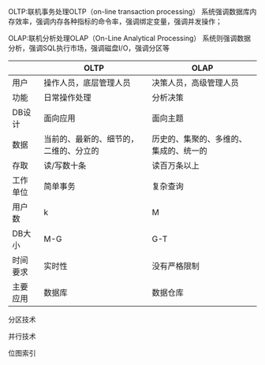 OLTP:联机事务处理OLTP（on-line transaction processing）
系统强调数据库内存效率，强调内存各种指标的命令率，强调绑定变量，强调并发操作；

OLAP:联机分析处理OLAP（On-Line Analytical Processing）
系统则强调数据分析，强调SQL执行市场，强调磁盘I/O，强调分区等

|          | OLTP                                   | OLAP                                   |
| -------- | -------------------------------------- | -------------------------------------- |
| 用户     | 操作人员，底层管理人员                 | 决策人员，高级管理人员                 |
| 功能     | 日常操作处理                           | 分析决策                               |
| DB设计   | 面向应用                               | 面向主题                               |
| 数据     | 当前的、最新的、细节的，二维的、分立的 | 历史的、集聚的、多维的、集成的、统一的 |
| 存取     | 读/写数十条                            | 读百万条以上                           |
| 工作单位 | 简单事务                               | 复杂查询                               |
| 用户数   | k                                      | M                                      |
| DB大小   | M-G                                    | G-T                                    |
| 时间要求 | 实时性                                 | 没有严格限制                           |
| 主要应用 | 数据库                                 | 数据仓库                               |

分区技术

并行技术

位图索引
